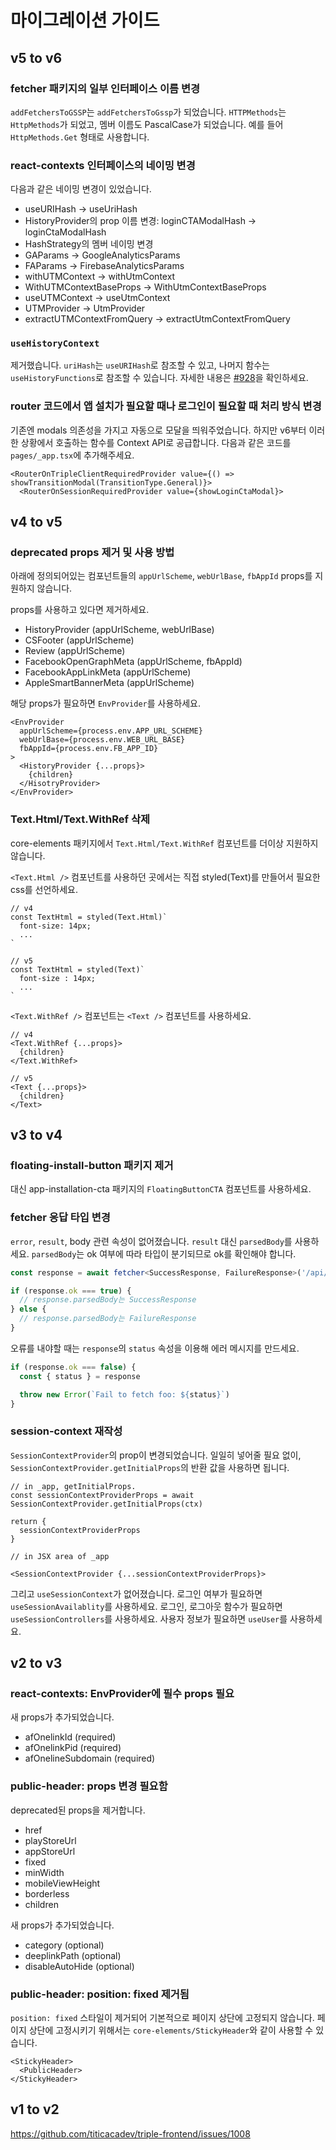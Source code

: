 # 마이그레이션 가이드

## v5 to v6

### fetcher 패키지의 일부 인터페이스 이름 변경

`addFetchersToGSSP`는 `addFetchersToGssp`가 되었습니다.
`HTTPMethods`는 `HttpMethods`가 되었고, 멤버 이름도 PascalCase가 되었습니다. 예를 들어 `HttpMethods.Get` 형태로 사용합니다.

### react-contexts 인터페이스의 네이밍 변경

다음과 같은 네이밍 변경이 있었습니다.

- useURIHash -> useUriHash
- HistoryProvider의 prop 이름 변경: loginCTAModalHash -> loginCtaModalHash
- HashStrategy의 멤버 네이밍 변경
- GAParams -> GoogleAnalyticsParams
- FAParams -> FirebaseAnalyticsParams
- withUTMContext -> withUtmContext
- WithUTMContextBaseProps -> WithUtmContextBaseProps
- useUTMContext -> useUtmContext
- UTMProvider -> UtmProvider
- extractUTMContextFromQuery -> extractUtmContextFromQuery

### `useHistoryContext`

제거했습니다. `uriHash`는 `useURIHash`로 참조할 수 있고, 나머지 함수는 `useHistoryFunctions`로 참조할 수 있습니다.
자세한 내용은 [#928](https://github.com/titicacadev/triple-frontend/pull/928)을 확인하세요.

### router 코드에서 앱 설치가 필요할 때나 로그인이 필요할 때 처리 방식 변경

기존엔 modals 의존성을 가지고 자동으로 모달을 띄워주었습니다.
하지만 v6부터 이러한 상황에서 호출하는 함수를 Context API로 공급합니다.
다음과 같은 코드를 `pages/_app.tsx`에 추가해주세요.

```tsx
<RouterOnTripleClientRequiredProvider value={() => showTransitionModal(TransitionType.General)}>
  <RouterOnSessionRequiredProvider value={showLoginCtaModal}>
```

## v4 to v5

### deprecated props 제거 및 사용 방법

아래에 정의되어있는 컴포넌트들의 `appUrlScheme`, `webUrlBase`, `fbAppId` props를 지원하지 않습니다.

props를 사용하고 있다면 제거하세요.

- HistoryProvider (appUrlScheme, webUrlBase)
- CSFooter (appUrlScheme)
- Review (appUrlScheme)
- FacebookOpenGraphMeta (appUrlScheme, fbAppId)
- FacebookAppLinkMeta (appUrlScheme)
- AppleSmartBannerMeta (appUrlScheme)

해당 props가 필요하면 `EnvProvider`를 사용하세요.

```tsx
<EnvProvider
  appUrlScheme={process.env.APP_URL_SCHEME}
  webUrlBase={process.env.WEB_URL_BASE}
  fbAppId={process.env.FB_APP_ID}
>
  <HistoryProvider {...props}>
    {children}
  </HisotryProvider>
</EnvProvider>
```

### Text.Html/Text.WithRef 삭제

core-elements 패키지에서 `Text.Html/Text.WithRef` 컴포넌트를 더이상 지원하지 않습니다.

`<Text.Html />` 컴포넌트를 사용하던 곳에서는 직접 styled(Text)를 만들어서 필요한 css를 선언하세요.

```tsx
// v4
const TextHtml = styled(Text.Html)`
  font-size: 14px;
  ...
`

// v5
const TextHtml = styled(Text)`
  font-size : 14px;
  ...
`
```

`<Text.WithRef />` 컴포넌트는 `<Text />` 컴포넌트를 사용하세요.

```tsx
// v4
<Text.WithRef {...props}>
  {children}
</Text.WithRef>

// v5
<Text {...props}>
  {children}
</Text>
```

## v3 to v4

### floating-install-button 패키지 제거

대신 app-installation-cta 패키지의 `FloatingButtonCTA` 컴포넌트를 사용하세요.

### fetcher 응답 타입 변경

`error`, `result`, body 관련 속성이 없어졌습니다. `result` 대신 `parsedBody`를 사용하세요.
`parsedBody`는 ok 여부에 따라 타입이 분기되므로 ok를 확인해야 합니다.

```ts
const response = await fetcher<SuccessResponse, FailureResponse>('/api/foo')

if (response.ok === true) {
  // response.parsedBody는 SuccessResponse
} else {
  // response.parsedBody는 FailureResponse
}
```

오류를 내야할 때는 `response`의 `status` 속성을 이용해 에러 메시지를 만드세요.

```ts
if (response.ok === false) {
  const { status } = response

  throw new Error(`Fail to fetch foo: ${status}`)
}
```

### session-context 재작성

`SessionContextProvider`의 prop이 변경되었습니다. 일일히 넣어줄 필요 없이, `SessionContextProvider.getInitialProps`의 반환 값을 사용하면 됩니다.

```tsx
// in _app, getInitialProps.
const sessionContextProviderProps = await SessionContextProvider.getInitialProps(ctx)

return {
  sessionContextProviderProps
}

// in JSX area of _app

<SessionContextProvider {...sessionContextProviderProps}>
```

그리고 `useSessionContext`가 없어졌습니다. 로그인 여부가 필요하면 `useSessionAvailablity`를 사용하세요. 로그인, 로그아웃 함수가 필요하면 `useSessionControllers`를 사용하세요. 사용자 정보가 필요하면 `useUser`를 사용하세요.

## v2 to v3

### react-contexts: EnvProvider에 필수 props 필요

새 props가 추가되었습니다.

- afOnelinkId (required)
- afOnelinkPid (required)
- afOnelineSubdomain (required)

### public-header: props 변경 필요함

deprecated된 props을 제거합니다.

- href
- playStoreUrl
- appStoreUrl
- fixed
- minWidth
- mobileViewHeight
- borderless
- children

새 props가 추가되었습니다.

- category (optional)
- deeplinkPath (optional)
- disableAutoHide (optional)

### public-header: position: fixed 제거됨

`position: fixed` 스타일이 제거되어 기본적으로 페이지 상단에 고정되지 않습니다.
페이지 상단에 고정시키기 위해서는 `core-elements/StickyHeader`와 같이 사용할 수 있습니다.

```tsx
<StickyHeader>
  <PublicHeader>
</StickyHeader>
```

## v1 to v2

https://github.com/titicacadev/triple-frontend/issues/1008
